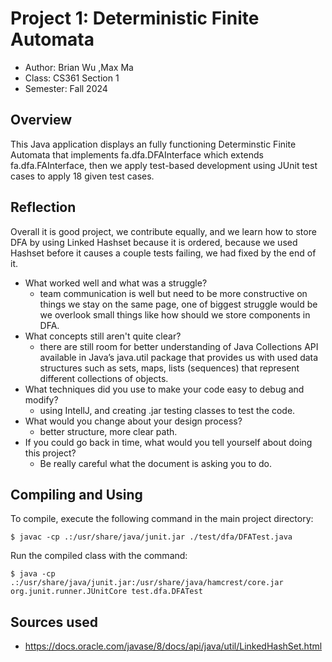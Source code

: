 # Project 1: Deterministic Finite Automata

* Author: Brian Wu ,Max Ma
* Class: CS361 Section 1
* Semester: Fall 2024 

## Overview

This Java application displays an fully functioning Determinstic Finite Automata that implements fa.dfa.DFAInterface which extends fa.dfa.FAInterface, then we apply test-based development using JUnit test cases to apply 18 given test cases.

## Reflection

Overall it is good project, we contribute equally, and we learn how to store DFA by using Linked Hashset because it is ordered, because we used Hashset before it causes a couple tests failing, we had fixed by the end of it. 

- What worked well and what was a struggle? 
  - team communication is well but need to be more constructive on things we stay on the same page, one of biggest struggle would be we overlook small things like how should we store components in DFA. 
- What concepts still aren't quite clear?
  - there are still room for better understanding of Java Collections API available in Java’s java.util package that 
 provides us with  used data structures such as sets, maps, lists (sequences) that represent different collections of objects.
- What techniques did you use to make your code easy to debug and modify?
  - using IntellJ, and creating .jar testing classes to test the code.
- What would you change about your design process?
  - better structure, more clear path.
- If you could go back in time, what would you tell yourself about doing this project?
  - Be really careful what the document is asking you to do. 

## Compiling and Using

To compile, execute the following command in the main project directory:
```
$ javac -cp .:/usr/share/java/junit.jar ./test/dfa/DFATest.java
```

Run the compiled class with the command:
```
$ java -cp .:/usr/share/java/junit.jar:/usr/share/java/hamcrest/core.jar
org.junit.runner.JUnitCore test.dfa.DFATest
```

## Sources used

- https://docs.oracle.com/javase/8/docs/api/java/util/LinkedHashSet.html 
